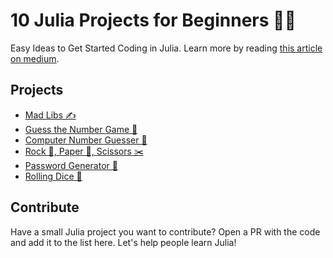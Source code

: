# 10 Julia Projects for Beginners 🧑‍💻

Easy Ideas to Get Started Coding in Julia. Learn more by reading [this article on medium](https://logankilpatrick.medium.com/5-julia-projects-for-beginners-easy-ideas-to-get-started-coding-in-julia-938b823a0a08).

## Projects
- [Mad Libs ✍️](https://github.com/logankilpatrick/10-Julia-Projects-for-Beginners/blob/main/madlibs.jl)
- [Guess the Number Game 💯](https://github.com/logankilpatrick/10-Julia-Projects-for-Beginners/blob/main/number_guess_human.jl)
- [Computer Number Guesser 🤖](https://github.com/logankilpatrick/10-Julia-Projects-for-Beginners/blob/main/number_guess_computer.jl)
- [Rock 🗿, Paper 📃, Scissors ✂️](https://github.com/logankilpatrick/10-Julia-Projects-for-Beginners/blob/main/rock_paper_scissors.jl)
- [Password Generator 🎫](https://github.com/logankilpatrick/10-Julia-Projects-for-Beginners/blob/main/generate_passwords.jl)
- [Rolling Dice 🎲](https://github.com/logankilpatrick/10-Julia-Projects-for-Beginners/blob/main/rolling_dice.jl)
  
## Contribute

Have a small Julia project you want to contribute? Open a PR with the code and add it to the list here. Let's help people learn Julia!
